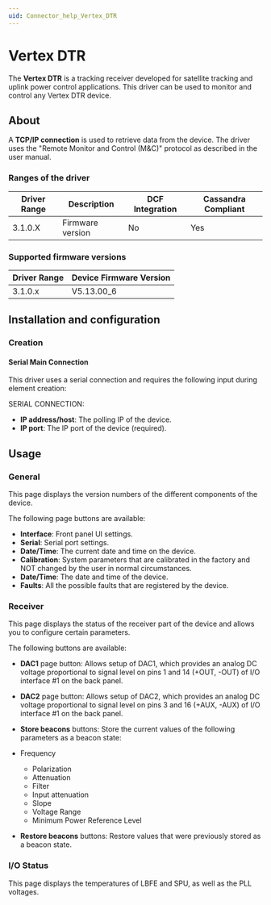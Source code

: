 ```yaml
---
uid: Connector_help_Vertex_DTR
---
```


# Vertex DTR

The **Vertex DTR** is a tracking receiver developed for satellite tracking and uplink power control applications. This driver can be used to monitor and control any Vertex DTR device.

## About

A **TCP/IP connection** is used to retrieve data from the device. The driver uses the "Remote Monitor and Control (M&C)" protocol as described in the user manual.

### Ranges of the driver

| **Driver Range** | **Description**  | **DCF Integration** | **Cassandra Compliant** |
|------------------|------------------|---------------------|-------------------------|
| 3.1.0.X          | Firmware version | No                  | Yes                     |

### Supported firmware versions

| **Driver Range** | **Device Firmware Version** |
|------------------|-----------------------------|
| 3.1.0.x          | V5.13.00_6                  |

## Installation and configuration

### Creation

#### Serial Main Connection

This driver uses a serial connection and requires the following input during element creation:

SERIAL CONNECTION:

- **IP address/host**: The polling IP of the device.
- **IP port**: The IP port of the device (required).

## Usage

### General

This page displays the version numbers of the different components of the device.

The following page buttons are available:

- **Interface**: Front panel UI settings.
- **Serial**: Serial port settings.
- **Date/Time**: The current date and time on the device.
- **Calibration**: System parameters that are calibrated in the factory and NOT changed by the user in normal circumstances.
- **Date/Time**: The date and time of the device.
- **Faults**: All the possible faults that are registered by the device.

### Receiver

This page displays the status of the receiver part of the device and allows you to configure certain parameters.

The following buttons are available:

- **DAC1** page button: Allows setup of DAC1, which provides an analog DC voltage proportional to signal level on pins 1 and 14 (+OUT, -OUT) of I/O interface \#1 on the back panel.

- **DAC2** page button: Allows setup of DAC2, which provides an analog DC voltage proportional to signal level on pins 3 and 16 (+AUX, -AUX) of I/O interface \#1 on the back panel.

- **Store beacons** buttons: Store the current values of the following parameters as a beacon state:

- Frequency
  - Polarization
  - Attenuation
  - Filter
  - Input attenuation
  - Slope
  - Voltage Range
  - Minimum Power Reference Level

- **Restore beacons** buttons: Restore values that were previously stored as a beacon state.

### I/O Status

This page displays the temperatures of LBFE and SPU, as well as the PLL voltages.
